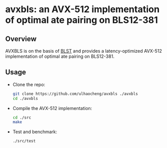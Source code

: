 # avxbls: an AVX-512 implementation of optimal ate pairing on BLS12-381

<!--- ==================================================================== --->

## Overview 

AVXBLS is on the basis of [BLST](https://github.com/supranational/blst) and
provides a latency-optimized AVX-512 implementation of optimal ate pairing on
BLS12-381. 

<!--- ==================================================================== --->

## Usage 

- Clone the repo:

  ```sh
  git clone https://github.com/ulhaocheng/avxbls ./avxbls
  cd ./avxbls
  ```

- Compile the AVX-512 implementation: 

  ```sh
  cd ./src
  make  
  ```

- Test and benchmark: 

  ```sh
  ./src/test 
  ```

<!--- ==================================================================== --->